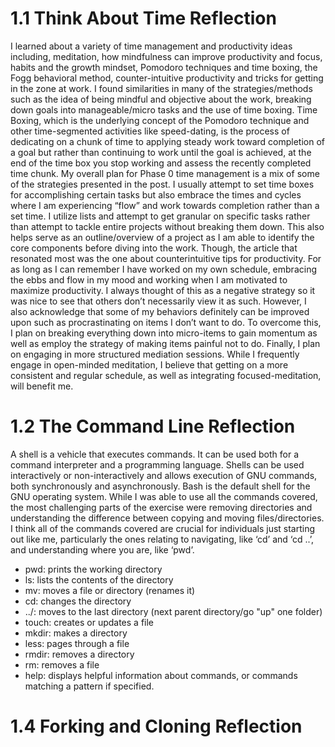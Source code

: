 # 1.1 Think About Time Reflection

I learned about a variety of time management and productivity ideas including, meditation, how mindfulness can improve productivity and focus, habits and the growth mindset, Pomodoro techniques and time boxing, the Fogg behavioral method, counter-intuitive productivity and tricks for getting in the zone at work. I found similarities in many of the strategies/methods such as the idea of being mindful and objective about the work, breaking down goals into manageable/micro tasks and the use of time boxing. Time Boxing, which is the underlying concept of the Pomodoro technique and other time-segmented activities like speed-dating, is the process of dedicating on a chunk of time to applying steady work toward completion of a goal but rather than continuing to work until the goal is achieved, at the end of the time box you stop working and assess the recently completed time chunk.  My overall plan for Phase 0 time management is a mix of some of the strategies presented in the post. I usually attempt to set time boxes for accomplishing certain tasks but also embrace the times and cycles where I am experiencing “flow” and work towards completion rather than a set time. I utilize lists and attempt to get granular on specific tasks rather than attempt to tackle entire projects without breaking them down. This also helps serve as an outline/overview of a project as I am able to identify the core components before diving into the work. Though, the article that resonated most was the one about counterintuitive tips for productivity. For as long as I can remember I have worked on my own schedule, embracing the ebbs and flow in my mood and working when I am motivated to maximize productivity. I always thought of this as a negative strategy so it was nice to see that others don’t necessarily view it as such. However, I also acknowledge that some of my behaviors definitely can be improved upon such as procrastinating on items I don’t want to do. To overcome this, I plan on breaking everything down into micro-items to gain momentum as well as employ the strategy of making items painful not to do. Finally, I plan on engaging in more structured mediation sessions. While I frequently engage in open-minded meditation, I believe that getting on a more consistent and regular schedule, as well as integrating focused-meditation, will benefit me.

# 1.2 The Command Line Reflection

A shell is a vehicle that executes commands. It can be used both for a command interpreter and a programming language. Shells can be used interactively or non-interactively and allows execution of GNU commands, both synchronously and asynchronously. Bash is the default shell for the GNU operating system. While I was able to use all the commands covered, the most challenging parts of the exercise were removing directories and understanding the difference between copying and moving files/directories. I think all of the commands covered are crucial for individuals just starting out like me, particularly the ones relating to navigating, like ‘cd’ and ‘cd ..’, and understanding where you are, like ‘pwd’.

* pwd: prints the working directory
* ls: lists the contents of the directory
* mv: moves a file or directory (renames it)
* cd: changes the directory
* ../: moves to the last directory (next parent directory/go "up" one folder)
* touch: creates or updates a file
* mkdir: makes a directory
* less: pages through a file
* rmdir: removes a directory
* rm: removes a file
* help: displays helpful information about commands, or commands matching a pattern if specified.

# 1.4 Forking and Cloning Reflection

